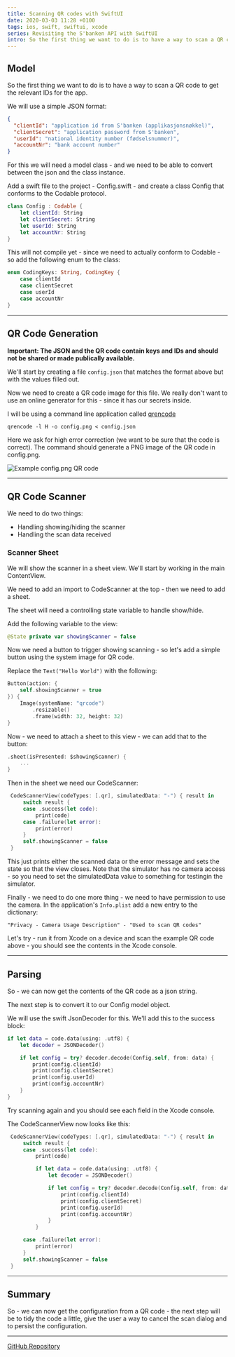 ```yaml
---
title: Scanning QR codes with SwiftUI
date: 2020-03-03 11:28 +0100
tags: ios, swift, swiftui, xcode
series: Revisiting the S'banken API with SwiftUI
intro: So the first thing we want to do is to have a way to scan a QR code to get the relevant IDs for the app.
---
```


## Model

So the first thing we want to do is to have a way to scan a QR code to get the relevant IDs for the app.

We will use a simple JSON format:

```json
{
  "clientId": "application id from S'banken (applikasjonsnøkkel)",
  "clientSecret": "application password from S'banken",
  "userId": "national identity number (fødselsnummer)",
  "accountNr": "bank account number"
}
```

For this we will need a model class - and we need to be able to convert between the json and the class instance.

Add a swift file to the project - Config.swift - and create a class Config that conforms to the Codable protocol.

```swift
class Config : Codable {
    let clientId: String
    let clientSecret: String
    let userId: String
    let accountNr: String
}
```

This will not compile yet - since we need to actually conform to Codable - so add the following enum to the class:

```swift
enum CodingKeys: String, CodingKey {
    case clientId
    case clientSecret
    case userId
    case accountNr
}
```

---

## QR Code Generation

**Important: The JSON and the QR code contain keys and IDs and should not be shared or made publically available.**

We'll start by creating a file `config.json` that matches the format above but with the values filled out.

Now we need to create a QR code image for this file. We really don't want to use an online generator for this - since it has our secrets inside.

I will be using a command line application called [qrencode](https://github.com/fukuchi/libqrencode)

```shell
qrencode -l H -o config.png < config.json
```

Here we ask for high error correction (we want to be sure that the code is correct). The command should generate a PNG image of the QR code in config.png.

![Example config.png QR code](config.png)

---

## QR Code Scanner

We need to do two things:

- Handling showing/hiding the scanner
- Handling the scan data received

### Scanner Sheet

We will show the scanner in a sheet view. We'll start by working in the main ContentView.

We need to add an import to CodeScanner at the top - then we need to add a sheet.

The sheet will need a controlling state variable to handle show/hide.

Add the following variable to the view:

```swift
@State private var showingScanner = false
```

Now we need a button to trigger showing scanning - so let's add a simple button using the system image for QR code.

Replace the `Text("Hello World")` with the following:

```swift
Button(action: {
    self.showingScanner = true
}) {
    Image(systemName: "qrcode")
        .resizable()
        .frame(width: 32, height: 32)
}
```

Now - we need to attach a sheet to this view - we can add that to the button:

```swift
.sheet(isPresented: $showingScanner) {
    ...
}
```

Then in the sheet we need our CodeScanner:

```swift
 CodeScannerView(codeTypes: [.qr], simulatedData: "-") { result in
     switch result {
     case .success(let code):
         print(code)
     case .failure(let error):
         print(error)
     }
     self.showingScanner = false
 }
```

This just prints either the scanned data or the error message and sets the state so that the view closes. Note that the simulator has no camera access - so you need to set the simulatedData value to something for testingin the simulator.

Finally - we need to do one more thing - we need to have permission to use the camera. In the application's `Info.plist` add a new entry to the dictionary:

```
"Privacy - Camera Usage Description" - "Used to scan QR codes"
```

Let's try - run it from Xcode on a device and scan the example QR code above - you should see the contents in the Xcode console.

---

## Parsing

So - we can now get the contents of the QR code as a json string.

The next step is to convert it to our Config model object.

We will use the swift JsonDecoder for this. We'll add this to the success block:

```swift
if let data = code.data(using: .utf8) {
    let decoder = JSONDecoder()

    if let config = try? decoder.decode(Config.self, from: data) {
        print(config.clientId)
        print(config.clientSecret)
        print(config.userId)
        print(config.accountNr)
    }
}
```

Try scanning again and you should see each field in the Xcode console.

The CodeScannerView now looks like this:

```swift
 CodeScannerView(codeTypes: [.qr], simulatedData: "-") { result in
     switch result {
     case .success(let code):
         print(code)

         if let data = code.data(using: .utf8) {
             let decoder = JSONDecoder()

             if let config = try? decoder.decode(Config.self, from: data) {
                 print(config.clientId)
                 print(config.clientSecret)
                 print(config.userId)
                 print(config.accountNr)
             }
         }

     case .failure(let error):
         print(error)
     }
     self.showingScanner = false
 }
```

---

## Summary

So - we can now get the configuration from a QR code - the next step will be to tidy the code a little, give the user a way to cancel the scan dialog and to persist the configuration.

---

[GitHub Repository](https://github.com/chrissearle/lommepenger-swiftui)
